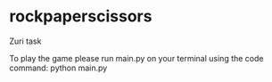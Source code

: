 # rockpaperscissors
Zuri task

To play the game please run main.py on your terminal using the code command: 
python main.py
